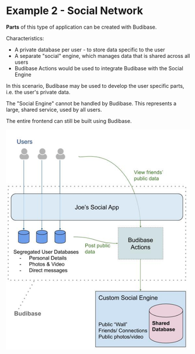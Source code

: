 # Example 2 - Social Network

**Parts** of this type of application can be created with Budibase.

Characteristics:

* A private database per user - to store data specific to the user
* A separate "social" engine, which manages data that is shared across all users
* Budibase Actions would be used to integrate Budibase with the Social Engine

In this scenario, Budibase may be used to develop the user specific parts, i.e. the user's private data.

The "Social Engine" cannot be handled by Budibase. This represents a large, shared service, used by all users.

The entire frontend can still be built using Budibase.

![CRM App Diagram](../../.gitbook/assets/social.jpg)

